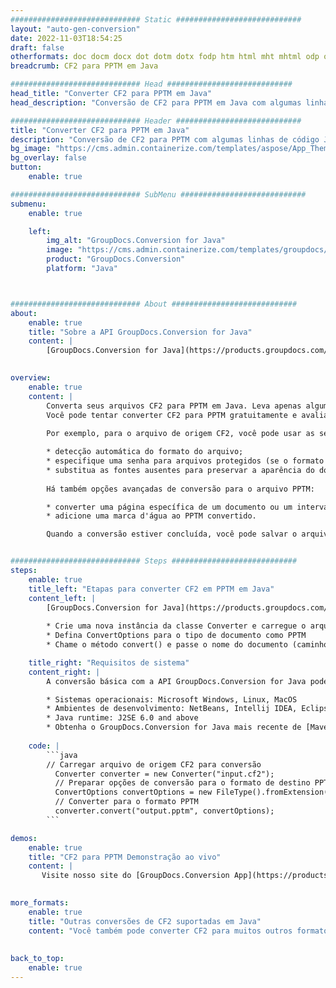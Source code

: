 ```yaml
---
############################# Static ############################
layout: "auto-gen-conversion"
date: 2022-11-03T18:54:25
draft: false
otherformats: doc docm docx dot dotm dotx fodp htm html mht mhtml odp odt otp pot potm potx pps ppsm ppsx ppt pptm pptx rtf
breadcrumb: CF2 para PPTM em Java

############################# Head ############################
head_title: "Converter CF2 para PPTM em Java"
head_description: "Conversão de CF2 para PPTM em Java com algumas linhas de código. Converta mais de 160 formatos de arquivo usando a API de conversão de documentos do GroupDocs para Java"

############################# Header ############################
title: "Converter CF2 para PPTM em Java"
description: "Conversão de CF2 para PPTM com algumas linhas de código Java"
bg_image: "https://cms.admin.containerize.com/templates/aspose/App_Themes/V3/images/bg/header1.png"
bg_overlay: false
button:
    enable: true

############################# SubMenu ############################
submenu:
    enable: true

    left:
        img_alt: "GroupDocs.Conversion for Java"
        image: "https://cms.admin.containerize.com/templates/groupdocs/images/product-logos/90x90-noborder/groupdocs-conversion-java.png"
        product: "GroupDocs.Conversion"
        platform: "Java"



############################# About ############################
about:
    enable: true
    title: "Sobre a API GroupDocs.Conversion for Java"
    content: |
        [GroupDocs.Conversion for Java](https://products.groupdocs.com/conversion/java/) é uma API avançada de conversão de formato de arquivo para conversão entre formatos populares de imagem e documento, como Microsoft Office, OpenDocument, PDF, HTML, e-mail, CAD. e muito mais com apenas algumas linhas de código. A API nativa detecta automaticamente os formatos dos documentos originais e oferece muitas opções para personalizar os documentos convertidos. Juntamente com a função de extrair informações de um documento, ele também suporta o armazenamento em cache dos resultados da conversão para o disco local por padrão. No entanto, qualquer tipo de armazenamento em cache pode ser suportado pela implementação das interfaces apropriadas - Amazon S3, Dropbox, Google Drive, Windows Azure, Reddis ou quaisquer outras.
    

overview:
    enable: true
    content: |
        Converta seus arquivos CF2 para PPTM em Java. Leva apenas algumas linhas de código Java em qualquer plataforma de sua escolha, como Windows, Linux, macOS.
        Você pode tentar converter CF2 para PPTM gratuitamente e avaliar a qualidade dos resultados da conversão. Junto com scripts de conversão de arquivo simples, você pode tentar opções mais sofisticadas para carregar o arquivo de origem CF2 e armazenar a saída PPTM. 
        
        Por exemplo, para o arquivo de origem CF2, você pode usar as seguintes opções de carregamento:

        * detecção automática do formato do arquivo;
        * especifique uma senha para arquivos protegidos (se o formato de arquivo for compatível);
        * substitua as fontes ausentes para preservar a aparência do documento.
        
        Há também opções avançadas de conversão para o arquivo PPTM:

        * converter uma página específica de um documento ou um intervalo de páginas;
        * adicione uma marca d'água ao PPTM convertido.

        Quando a conversão estiver concluída, você pode salvar o arquivo PPTM no caminho do arquivo local ou em qualquer armazenamento de terceiros, como FTP, Amazon S3, Google Drive, Dropbox etc. Observe - para converter CF2 para PPTM, você não precisa instalar nenhum software adicional, como MS Office, Open Office, Adobe Acrobat Reader etc.


############################# Steps ############################
steps:
    enable: true
    title_left: "Etapas para converter CF2 em PPTM em Java"
    content_left: |
        [GroupDocs.Conversion for Java](https://products.groupdocs.com/conversion/java/) permite que os desenvolvedores convertam facilmente o arquivo CF2 para PPTM com algumas linhas de código.
        
        * Crie uma nova instância da classe Converter e carregue o arquivo CF2 com o caminho completo
        * Defina ConvertOptions para o tipo de documento como PPTM
        * Chame o método convert() e passe o nome do documento (caminho completo) e formato (PPTM) como parâmetro

    title_right: "Requisitos de sistema"
    content_right: |
        A conversão básica com a API GroupDocs.Conversion for Java pode ser feita com apenas algumas linhas de código. Nossas APIs são suportadas em todas as principais plataformas e sistemas operacionais. Antes de executar o código abaixo, certifique-se de ter os seguintes pré-requisitos instalados em seu sistema.

        * Sistemas operacionais: Microsoft Windows, Linux, MacOS
        * Ambientes de desenvolvimento: NetBeans, Intellij IDEA, Eclipse, etc.
        * Java runtime: J2SE 6.0 and above
        * Obtenha o GroupDocs.Conversion for Java mais recente de [Maven](https://repository.groupdocs.com/webapp/#/artifacts/browse/tree/General/repo/com/groupdocs/groupdocs-conversion)
         
    code: |
        ```java    
        // Carregar arquivo de origem CF2 para conversão
          Converter converter = new Converter("input.cf2");
          // Preparar opções de conversão para o formato de destino PPTM
          ConvertOptions convertOptions = new FileType().fromExtension("pptm").getConvertOptions();
          // Converter para o formato PPTM
          converter.convert("output.pptm", convertOptions);
        ```

demos:
    enable: true
    title: "CF2 para PPTM Demonstração ao vivo"
    content: |
       Visite nosso site do [GroupDocs.Conversion App](https://products.groupdocs.app/conversion/family) e experimente a conversão de CF2 para PPTM agora. A demonstração gratuita tem os seguintes benefícios
          

more_formats:
    enable: true
    title: "Outras conversões de CF2 suportadas em Java"
    content: "Você também pode converter CF2 para muitos outros formatos de arquivo. Por favor, veja a lista abaixo."
       
       
back_to_top:
    enable: true
---
```

